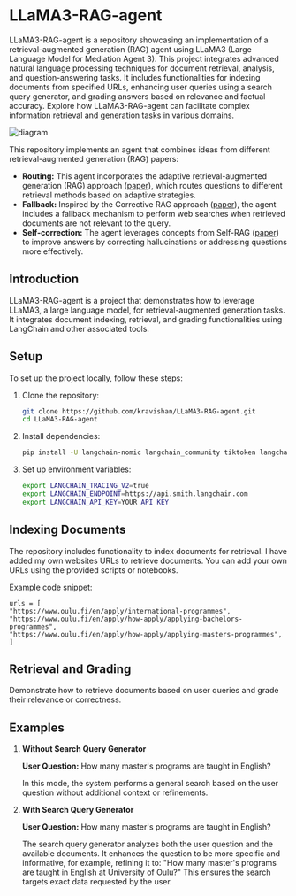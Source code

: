 # LLaMA3-RAG-agent

LLaMA3-RAG-agent is a repository showcasing an implementation of a retrieval-augmented generation (RAG) agent using LLaMA3 (Large Language Model for Mediation Agent 3). This project integrates advanced natural language processing techniques for document retrieval, analysis, and question-answering tasks. It includes functionalities for indexing documents from specified URLs, enhancing user queries using a search query generator, and grading answers based on relevance and factual accuracy. Explore how LLaMA3-RAG-agent can facilitate complex information retrieval and generation tasks in various domains.

![diagram](https://github.com/kravishan/LLaMA3-RAG-agent/assets/125926016/d30c27ff-6f56-47f9-bf46-28676c5bfab7)


This repository implements an agent that combines ideas from different retrieval-augmented generation (RAG) papers:

- **Routing:** This agent incorporates the adaptive retrieval-augmented generation (RAG) approach ([paper](https://arxiv.org/abs/2403.14403)), which routes questions to different retrieval methods based on adaptive strategies.
- **Fallback:** Inspired by the Corrective RAG approach ([paper](https://arxiv.org/pdf/2401.15884.pdf)), the agent includes a fallback mechanism to perform web searches when retrieved documents are not relevant to the query.
- **Self-correction:** The agent leverages concepts from Self-RAG ([paper](https://arxiv.org/abs/2310.11511)) to improve answers by correcting hallucinations or addressing questions more effectively.


## Introduction

LLaMA3-RAG-agent is a project that demonstrates how to leverage LLaMA3, a large language model, for retrieval-augmented generation tasks. It integrates document indexing, retrieval, and grading functionalities using LangChain and other associated tools.

## Setup

To set up the project locally, follow these steps:

1. Clone the repository:

   ```bash
   git clone https://github.com/kravishan/LLaMA3-RAG-agent.git
   cd LLaMA3-RAG-agent

2. Install dependencies:

    ```bash
    pip install -U langchain-nomic langchain_community tiktoken langchainhub langchain-openai chromadb langchain langgraph tavily-python nomic[local] langchain-text-splitters

3. Set up environment variables:

     ```bash
    export LANGCHAIN_TRACING_V2=true
    export LANGCHAIN_ENDPOINT=https://api.smith.langchain.com
    export LANGCHAIN_API_KEY=YOUR API KEY

## Indexing Documents

The repository includes functionality to index documents for retrieval. I have added my own websites URLs to retrieve documents. You can add your own URLs using the provided scripts or notebooks.

Example code snippet:

    urls = [
    "https://www.oulu.fi/en/apply/international-programmes",
    "https://www.oulu.fi/en/apply/how-apply/applying-bachelors-programmes",
    "https://www.oulu.fi/en/apply/how-apply/applying-masters-programmes",
    ]

## Retrieval and Grading

Demonstrate how to retrieve documents based on user queries and grade their relevance or correctness.

## Examples

1. **Without Search Query Generator**

   **User Question:** How many master's programs are taught in English?

   In this mode, the system performs a general search based on the user question without additional context or refinements.

2. **With Search Query Generator**

   **User Question:** How many master's programs are taught in English?

   The search query generator analyzes both the user question and the available documents. It enhances the question to be more specific and informative, for example, refining it to: "How many master's programs are taught in English at University of Oulu?" This ensures the search targets exact data requested by the user.




